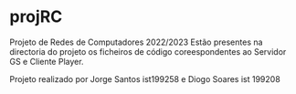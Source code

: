 # projRC

Projeto de Redes de Computadores 2022/2023
Estão presentes na directoria do projeto os ficheiros de código coreespondentes ao Servidor GS e Cliente Player.



Projeto realizado por Jorge Santos ist199258 e Diogo Soares ist 199208